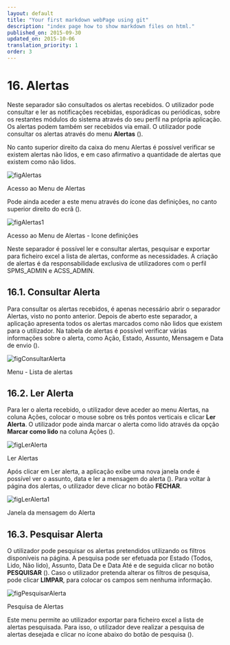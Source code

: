 ```yaml
---
layout: default
title: "Your first markdown webPage using git"
description: "index page how to show markdown files on html."
published_on: 2015-09-30
updated_on: 2015-10-06
translation_priority: 1
order: 3
---
```


<p id="alertas"></p>

# 16. Alertas

Neste separador são consultados os alertas recebidos. O utilizador pode consultar e ler as notificações recebidas, esporádicas ou periódicas, sobre os restantes módulos do sistema através do seu perfil na própria aplicação. Os alertas podem também ser recebidos via email. O utilizador pode consultar os alertas através do menu **Alertas**  ([](#figAlertas)).

No canto superior direito da caixa do menu Alertas é possível verificar se existem alertas não lidos, e em caso afirmativo a quantidade de alertas que existem como não lidos. 

![figAlertas](img/pages/cap16/83.PNG)

<p class="caption" id="figAlertas"> Acesso ao Menu de Alertas </p>

Pode ainda aceder a este menu através do ícone das definições, no canto superior direito do ecrã ([](#figAlertas1)).

![figAlertas1](img/pages/cap16/84.PNG)

<p class="caption" id="figAlertas1"> Acesso ao Menu de Alertas - Icone definições </p>

Neste separador é possível ler e consultar alertas, pesquisar e exportar para ficheiro excel a lista de alertas, conforme as necessidades. 
A criação de alertas é da responsabilidade exclusiva de utilizadores com o perfil SPMS_ADMIN e ACSS_ADMIN.


<p id="consultarAlerta"></p>

## 16.1. Consultar Alerta

Para consultar os alertas recebidos, é apenas necessário abrir o separador Alertas, visto no ponto anterior. Depois de aberto este separador, a aplicação apresenta todos os alertas marcados como não lidos que existem para o utilizador. Na tabela de alertas é possível verificar várias informações sobre o alerta, como Ação, Estado, Assunto, Mensagem e Data de envio ([](#figConsultarAlerta)).


![figConsultarAlerta](img/pages/cap16/85.PNG)

<p class="caption" id="figConsultarAlerta"> Menu - Lista de alertas</p>



<p id="lerAlerta"></p>

## 16.2. Ler Alerta
Para ler o alerta recebido, o utilizador deve aceder ao menu Alertas, na coluna Ações, colocar o mouse sobre os três pontos verticais e clicar **Ler Alerta**. O utilizador pode ainda marcar o alerta como lido através da opção **Marcar como lido** na coluna Ações ([](#figLerAlerta)).

![figLerAlerta](img/pages/cap16/86.png)

<p class="caption" id="figLerAlerta"> Ler Alertas</p>

Após clicar em Ler alerta, a aplicação exibe uma nova janela onde é possível ver o assunto, data e ler a mensagem do alerta ([](#figLerAlerta1)). Para voltar à página dos alertas, o utilizador deve clicar no botão **FECHAR**.

![figLerAlerta1](img/pages/cap16/87.PNG)

<p class="caption" id="figLerAlerta1"> Janela da mensagem do Alerta </p>


<p id="pesquisarAlerta"></p>

## 16.3. Pesquisar Alerta

O utilizador pode pesquisar os alertas pretendidos utilizando os filtros disponíveis na página. A pesquisa pode ser efetuada por Estado (Todos, Lido, Não lido), Assunto, Data De e Data Até e de seguida clicar no botão **PESQUISAR**  ([](#figPesquisarAlerta)). Caso o utilizador pretenda alterar os filtros de pesquisa, pode clicar **LIMPAR**, para colocar os campos sem nenhuma informação.

![figPesquisarAlerta](img/pages/cap16/88.PNG)

<p class="caption" id="figPesquisarAlerta"> Pesquisa de Alertas </p>

Este menu permite ao utilizador exportar para ficheiro excel a lista de alertas pesquisada. Para isso, o utilizador deve realizar a pesquisa de alertas desejada e clicar no ícone abaixo do botão de pesquisa ([](#figPesquisarAlerta)).